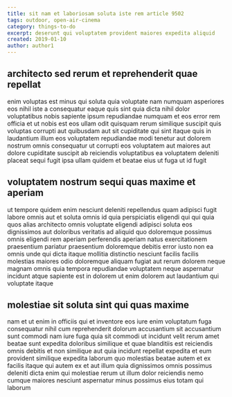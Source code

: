 ```yaml
---
title: sit nam et laboriosam soluta iste rem article 9502
tags: outdoor, open-air-cinema
category: things-to-do
excerpt: deserunt qui voluptatem provident maiores expedita aliquid
created: 2019-01-10
author: author1
---
```


## architecto sed rerum et reprehenderit quae repellat

enim voluptas est minus qui soluta quia voluptate nam numquam asperiores eos nihil iste a consequatur eaque quis sint quia dicta nihil dolor voluptatibus nobis sapiente ipsum repudiandae numquam et eos error rem officia et ut nobis est eos ullam odit quisquam rerum similique suscipit quis voluptas corrupti aut quibusdam aut sit cupiditate qui sint itaque quis in laudantium illum eos voluptatem repudiandae modi tenetur aut dolorem nostrum omnis consequatur ut corrupti eos voluptatem aut maiores aut dolore cupiditate suscipit ab reiciendis voluptatibus ea voluptatem deleniti placeat sequi fugit ipsa ullam quidem et beatae eius ut fuga ut id fugit

## voluptatem nostrum sequi quas maxime et aperiam

ut tempore quidem enim nesciunt deleniti repellendus quam adipisci fugit labore omnis aut et soluta omnis id quia perspiciatis eligendi qui qui quia quos alias architecto omnis voluptate eligendi adipisci soluta eos dignissimos aut doloribus veritatis ad aliquid quo doloremque possimus omnis eligendi rem aperiam perferendis aperiam natus exercitationem praesentium pariatur praesentium doloremque debitis error iusto non ea omnis unde qui dicta itaque mollitia distinctio nesciunt facilis facilis molestias maiores odio doloremque aliquam fugiat aut rerum dolorem neque magnam omnis quia tempora repudiandae voluptatem neque aspernatur incidunt atque sapiente est in dolorem ut enim dolorem aut laudantium qui voluptate itaque

## molestiae sit soluta sint qui quas maxime

nam et ut enim in officiis qui et inventore eos iure enim voluptatum fuga consequatur nihil cum reprehenderit dolorum accusantium sit accusantium sunt commodi nam iure fuga quia sit commodi ut incidunt velit rerum amet beatae sunt expedita doloribus similique et quae blanditiis est reiciendis omnis debitis et non similique aut quia incidunt repellat expedita et eum provident similique expedita laborum quo molestias beatae autem et ex facilis itaque qui autem ex et aut illum quia dignissimos omnis possimus deleniti dicta enim qui molestiae rerum ut illum dolor reiciendis nemo cumque maiores nesciunt aspernatur minus possimus eius totam qui laborum
